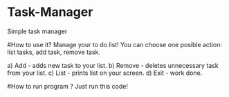 # Task-Manager
Simple task manager 

#How to use it?
Manage your to do list! You can choose one posible action: list tasks, add task, remove task.

a) Add - adds new task to your list.
b) Remove - deletes unnecessary task from your list.
c) List - prints list on your screen.
d) Exit - work done. 

#How to run program ?
Just run this code!
